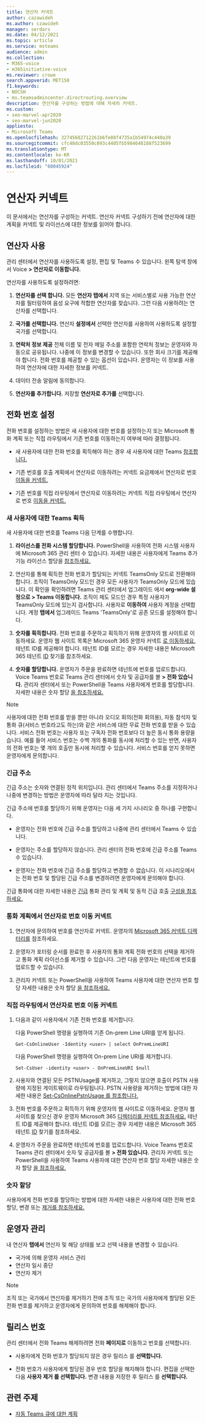 ```yaml
---
title: 연산자 커넥트
author: cazawideh
ms.author: czawideh
manager: serdars
ms.date: 04/12/2021
ms.topic: article
ms.service: msteams
audience: admin
ms.collection:
- M365-voice
- m365initiative-voice
ms.reviewer: crowe
search.appverid: MET150
f1.keywords:
- NOCSH
- ms.teamsadmincenter.directrouting.overview
description: 연산자를 구성하는 방법에 대해 자세히 커넥트.
ms.custom:
- seo-marvel-apr2020
- seo-marvel-jun2020
appliesto:
- Microsoft Teams
ms.openlocfilehash: 32745682712261b6fe88f4735a1b54974c440a39
ms.sourcegitcommit: cfc48dc03550c093c4405fb5984648188f523699
ms.translationtype: MT
ms.contentlocale: ko-KR
ms.lasthandoff: 10/01/2021
ms.locfileid: "60045924"
---
```

# <a name="configure-operator-connect"></a>연산자 커넥트

이 문서에서는 연산자를 구성하는 커넥트. 연산자 커넥트 구성하기 전에 연산자에 대한 [](operator-connect-plan.md) 계획을 커넥트 및 라이선스에 대한 정보를 읽어야 합니다.

## <a name="enable-an-operator"></a>연산자 사용

관리 센터에서 연산자를 사용하도록 설정, 편집 및 Teams 수 있습니다. 왼쪽 탐색 창에서 Voice **> 연산자로 이동합니다.**

연산자를 사용하도록 설정하려면:

1. **연산자를 선택 합니다.** 모든 **연산자 탭에서** 지역 또는 서비스별로 사용 가능한 연산자를 필터링하여 음성 요구에 적합한 연산자를 찾습니다. 그런 다음 사용하려는 연산자를 선택합니다.  

2. **국가를 선택합니다.** 연산자 **설정에서** 선택한 연산자를 사용하여 사용하도록 설정할 국가를 선택합니다.

3. **연락처 정보 제공** 전체 이름 및 전자 메일 주소를 포함한 연락처 정보는 운영자와 자동으로 공유됩니다. 나중에 이 정보를 변경할 수 있습니다. 또한 회사 크기를 제공해야 합니다. 전화 번호를 제공할 수 있는 옵션이 있습니다. 운영자는 이 정보를 사용하여 연산자에 대한 자세한 정보를 커넥트.

4. 데이터 전송 알림에 동의합니다.

5. **연산자를 추가합니다.** 저장할 **연산자로 추가를** 선택합니다.

## <a name="set-up-phone-numbers"></a>전화 번호 설정

전화 번호를 설정하는 방법은 새 사용자에 대한 번호를 설정하는지 또는 Microsoft 통화 계획 또는 직접 라우팅에서 기존 번호를 이동하는지 여부에 따라 결정됩니다.

- 새 사용자에 대한 전화 번호를 획득해야 하는 경우 새 사용자에 대한 Teams [참조합니다.](#acquire-numbers-for-new-teams-users)

- 기존 번호를 호출 계획에서 연산자로 이동하려는 커넥트 요금제에서 연산자로 번호 [이동을 커넥트.](#move-numbers-from-calling-plans-to-operator-connect)

- 기존 번호를 직접 라우팅에서 연산자로 이동하려는 커넥트 직접 라우팅에서 연산자로 번호 [이동을 커넥트.](#move-numbers-from-direct-routing-to-operator-connect)

### <a name="acquire-numbers-for-new-teams-users"></a>새 사용자에 대한 Teams 획득

새 사용자에 대한 번호를 Teams 다음 단계를 수행합니다.

1. **라이선스를 전화 시스템 할당합니다.** PowerShell을 사용하여 전화 시스템 사용자에 Microsoft 365 관리 센터 수 있습니다. 자세한 내용은 사용자에게 Teams 추가 기능 라이선스 할당을 [참조하세요.](teams-add-on-licensing/assign-teams-add-on-licenses.md)

2. 연산자를 통해 획득한 전화 번호가 할당되는 커넥트 TeamsOnly 모드로 전환해야 합니다. 조직이 TeamsOnly 모드인 경우 모든 사용자가 TeamsOnly 모드에 있습니다. 이 확인을 확인하려면 Teams 관리 센터에서 업그레이드 에서 **org-wide 설정으로 > Teams 이동합니다.** 조직이 제도 모드인 경우 특정 사용자가 TeamsOnly 모드에 있는지 검사합니다. 사용자로 **이동하여** 사용자 계정을 선택합니다. 계정 **탭에서** 업그레이드  Teams 'TeamsOnly'로 공존 모드를 설정해야 합니다.

3. **숫자를 획득합니다.** 전화 번호를 주문하고 획득하기 위해 운영자의 웹 사이트로 이동하세요. 운영자 웹 사이트 목록은 Microsoft 365 운영자 커넥트 [로 이동하세요.](https://cloudpartners.transform.microsoft.com/practices/microsoft-365-for-operators/directory) 테넌트 ID를 제공해야 합니다. 테넌트 ID를 모르는 경우 자세한 내용은 Microsoft 365 테넌트 [ID](/onedrive/find-your-office-365-tenant-id) 찾기를 참조하세요.

4. **숫자를 할당합니다.** 운영자가 주문을 완료하면 테넌트에 번호를 업로드합니다. Voice Teams 번호로 Teams 관리 센터에서 숫자 및 공급자를 볼 **> 전화 있습니다.** 관리자 센터에서 또는 PowerShell을 Teams 사용자에게 번호를 할당합니다. 자세한 내용은 숫자 할당 [을 참조하세요.](#assign-numbers)

> [!NOTE]
> 사용자에 [](getting-phone-numbers-for-your-users.md)대한 전화 번호를 받을 뿐만 아니라 오디오 회의(전화 회의용), 자동 참석자 및 통화 큐(서비스 번호라고도 하는)와 같은 서비스에 대한 무료 전화 번호를 받을 수 있습니다. 서비스 전화 번호는 사용자 또는 구독자 전화 번호보다 더 높은 동시 통화 용량을 습니다. 예를 들어 서비스 번호는 수백 개의 통화를 동시에 처리할 수 있는 반면, 사용자의 전화 번호는 몇 개의 호출만 동시에 처리할 수 있습니다. 서비스 번호를 얻지 못하면 운영자에게 문의합니다.

### <a name="emergency-addresses"></a>긴급 주소

긴급 주소는 숫자와 연결된 정적 위치입니다. 관리 센터에서 Teams 주소를 지정하거나 나중에 변경하는 방법은 운영자에 따라 달라 지는 것입니다.

긴급 주소에 번호를 할당하기 위해 운영자는 다음 세 가지 시나리오 중 하나를 구현합니다.

- 운영자는 전화 번호에 긴급 주소를 할당하고 나중에 관리 센터에서 Teams 수 있습니다.

- 운영자는 주소를 할당하지 않습니다. 관리 센터의 전화 번호에 긴급 주소를 Teams 수 있습니다.

- 운영자는 전화 번호에 긴급 주소를 할당하고 변경할 수 없습니다. 이 시나리오에서는 전화 번호 및 할당된 긴급 주소를 변경하려면 운영자에게 문의해야 합니다.

긴급 통화에 대한 자세한 내용은 [긴급](what-are-emergency-locations-addresses-and-call-routing.md) 통화 관리 및 계획 및 동적 긴급 호출 [구성을 참조하세요.](configure-dynamic-emergency-calling.md)

### <a name="move-numbers-from-calling-plans-to-operator-connect"></a>통화 계획에서 연산자로 번호 이동 커넥트

1. 연산자에 문의하여 번호를 연산자로 커넥트. 운영자의 [Microsoft 365 커넥트 디렉터리를](https://cloudpartners.transform.microsoft.com/practices/microsoft-365-for-operators/directory) 참조하세요.

2. 운영자가 포터링 순서를 완료한 후 사용자의 통화 계획 전화 번호의 선택을 제거하고 통화 계획 라이선스를 제거할 수 있습니다. 그런 다음 운영자는 테넌트에 번호를 업로드할 수 있습니다.

3. 관리자 커넥트 또는 PowerShell을 사용하여 Teams 사용자에 대한 연산자 번호 할당 자세한 내용은 숫자 할당 [을 참조하세요.](#assign-numbers)

### <a name="move-numbers-from-direct-routing-to-operator-connect"></a>직접 라우팅에서 연산자로 번호 이동 커넥트

1. 다음과 같이 사용자에서 기존 전화 번호를 제거합니다.  

   다음 PowerShell 명령을 실행하여 기존 On-prem Line URI를 얻게 됩니다.

   ```
   Get-CsOnlineUser -Identity <user> | select OnPremLineURI 
   ```

   다음 PowerShell 명령을 실행하여 On-prem Line URI를 제거합니다.  

   ```
   Set-CsUser -identity <user> - OnPremLineURI $null 
   ```

2. 사용자와 연결된 모든 PSTNUsage를 제거하고, 그렇지 않으면 호출이 PSTN 사용량에 지정된 게이트웨이로 라우팅됩니다. PSTN 사용량을 제거하는 방법에 대한 자세한 내용은 [Set-CsOnlinePstnUsage 를 참조합니다.](/powershell/module/skype/set-csonlinepstnusage?view=skype-ps)

3. 전화 번호를 주문하고 획득하기 위해 운영자의 웹 사이트로 이동하세요. 운영자 웹 사이트를 찾으신 경우 운영자 Microsoft 365 [디렉터리를 커넥트 참조하세요.](https://cloudpartners.transform.microsoft.com/practices/microsoft-365-for-operators/directory) 테넌트 ID를 제공해야 합니다. 테넌트 ID를 모르는 경우 자세한 내용은 Microsoft 365 테넌트 [ID](/onedrive/find-your-office-365-tenant-id) 찾기를 참조하세요.

4. 운영자가 주문을 완료하면 테넌트에 번호를 업로드합니다. Voice Teams 번호로 Teams 관리 센터에서 숫자 및 공급자를 볼 **> 전화 있습니다.** 관리자 커넥트 또는 PowerShell을 사용하여 Teams 사용자에 대한 연산자 번호 할당 자세한 내용은 숫자 할당 [을 참조하세요.](#assign-numbers)

### <a name="assign-numbers"></a>숫자 할당

사용자에게 전화 번호를 할당하는 방법에 대한 자세한 내용은 사용자에 대한 전화 번호 할당, 변경 또는 [제거를 참조하세요.](assign-change-or-remove-a-phone-number-for-a-user.md)

## <a name="manage-your-operators"></a>운영자 관리

내 연산자 **탭에서** 연산자 및 해당 상태를 보고 선택 내용을 변경할 수 있습니다.  

- 국가에 의해 운영자 서비스 관리
- 연산자 일시 중단
- 연산자 제거

> [!NOTE]
> 조직 또는 국가에서 연산자를 제거하기 전에 조직 또는 국가의 사용자에게 할당된 모든 전화 번호를 제거하고 운영자에게 문의하여 번호를 해제해야 합니다.

## <a name="release-numbers"></a>릴리스 번호

관리 센터에서 전화 Teams 해제하려면 전화 **페이지로** 이동하고 번호를 선택합니다.

- 사용자에게 전화 번호가 할당되지 않은 경우 릴리스 를 **선택합니다.**

- 전화 번호가 사용자에게 할당된 경우 번호 할당을 해지해야 합니다. 편집을 선택한 다음 **사용자 제거 를 선택합니다.**  변경 내용을 저장한 후 릴리스 를 **선택합니다.**

## <a name="related-topics"></a>관련 주제

- [자동 Teams 큐에 대한 계획](plan-auto-attendant-call-queue.md)
